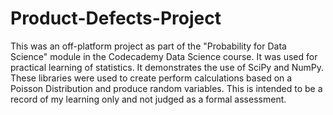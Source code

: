 # Product-Defects-Project
This was an off-platform project as part of the "Probability for Data Science" module in the Codecademy Data Science course. It was used for practical learning of statistics. It demonstrates the use of SciPy and NumPy. These libraries were used to create perform calculations based on a Poisson Distribution and produce random variables. This is intended to be a record of my learning only and not judged as a formal assessment.
